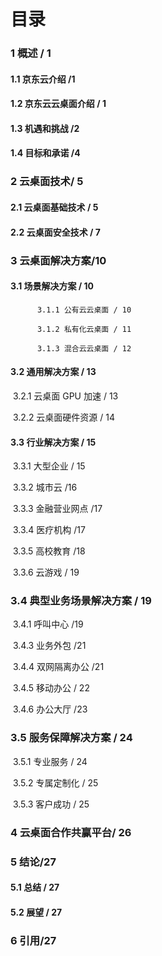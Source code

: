 # 目录

### 1 概述 / 1

####           1.1 京东云介绍 /1

####           1.2 京东云云桌面介绍 / 1

#### 1.3 机遇和挑战 /2

####           1.4 目标和承诺 /4

### 2 云桌面技术/ 5

####           2.1 云桌面基础技术 / 5

####           2.2 云桌面安全技术 / 7

### 3 云桌面解决方案/10

####           3.1 场景解决方案 / 10

          3.1.1 公有云云桌面 / 10

          3.1.2 私有化云桌面 / 11

          3.1.3 混合云云桌面 / 12

####           3.2  通用解决方案 / 13

​          3.2.1 云桌面 GPU 加速 / 13

​          3.2.2 云桌面硬件资源 / 14

####           3.3 行业解决方案 / 15

​          3.3.1 大型企业 / 15

​          3.3.2 城市云 /16

​          3.3.3 金融营业网点 /17

​          3.3.4 医疗机构 /17

​          3.3.5 高校教育 /18

​          3.3.6 云游戏 / 19

###           3.4 典型业务场景解决方案 / 19

​          3.4.1 呼叫中心 /19

​          3.4.3 业务外包 /21

​          3.4.4 双网隔离办公 /21

​          3.4.5 移动办公 / 22

​          3.4.6 办公大厅 /23

###           3.5 服务保障解决方案 / 24

​          3.5.1 专业服务 / 24

​          3.5.2 专属定制化 / 25

​          3.5.3 客户成功 / 25

### 4 云桌面合作共赢平台/ 26

### 5 结论/27

####           5.1 总结 / 27

####           5.2 展望 / 27

### 6 引用/27
